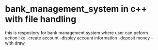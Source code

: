 # bank_management_system in c++ with file handling
this is respostory for bank management system
where user can peform action like
-create account
-display account information
-deposit money
-with draw
